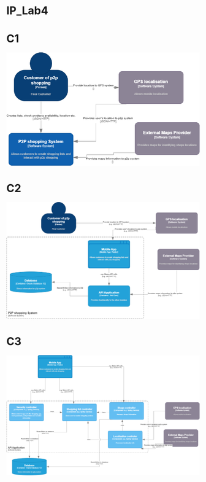 # IP_Lab4

# C1
![alt text](https://raw.githubusercontent.com/alinaduca/IP_Lab4/main/C4%20Diagrams/C4-L1.png?token=GHSAT0AAAAAAB7CWWGA6AZYIODRHY6LNMYEZAUF7SQ)

# C2
![alt text](https://raw.githubusercontent.com/alinaduca/IP_Lab4/main/C4%20Diagrams/C4-L2.png?token=GHSAT0AAAAAAB7CWWGAUOKAVNYGPKPHAAOGZAUF76A)

# C3
![alt text](https://github.com/alinaduca/IP_Lab4/blob/main/C4%20Diagrams/C4-L3.png?raw=true)
